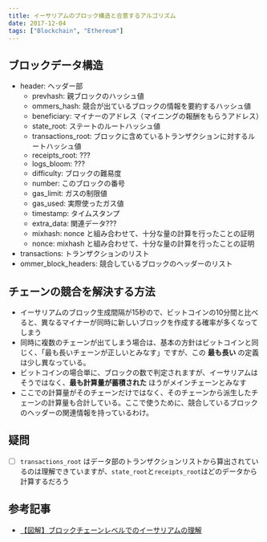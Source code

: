 ```yaml
---
title: イーサリアムのブロック構造と合意するアルゴリズム
date: 2017-12-04
tags: ["Blockchain", "Ethereum"]
---
```




<!--truncate-->

## ブロックデータ構造
- header: ヘッダー部
    - prevhash: 親ブロックのハッシュ値
    - ommers_hash: 競合が出ているブロックの情報を要約するハッシュ値
    - beneficiary: マイナーのアドレス（マイニングの報酬をもらうアドレス）
    - state_root: ステートのルートハッシュ値
    - transactions_root: ブロックに含めているトランザクションに対するルートハッシュ値
    - receipts_root: ???
    - logs_bloom: ???
    - difficulty: ブロックの難易度
    - number: このブロックの番号
    - gas_limit: ガスの制限値
    - gas_used: 実際使ったガス値
    - timestamp: タイムスタンプ
    - extra_data: 関連データ???
    - mixhash: nonce と組み合わせて、十分な量の計算を行ったことの証明
    - nonce: mixhash と組み合わせて、十分な量の計算を行ったことの証明
- transactions: トランザクションのリスト
- ommer_block_headers: 競合しているブロックのヘッダーのリスト

## チェーンの競合を解決する方法
- イーサリアムのブロック生成間隔が15秒ので、ビットコインの10分間と比べると、異なるマイナーが同時に新しいブロックを作成する確率が多くなってしまう
- 同時に複数のチェーンが出てしまう場合は、基本の方針はビットコインと同じく、「最も長いチェーンが正しいとみなす」ですが、この **最も長い** の定義は少し異なっている。
- ビットコインの場合単に、ブロックの数で判定されますが、イーサリアムはそうではなく、**最も計算量が蓄積された** ほうがメインチェーンとみなす
- ここでの計算量がそのチェーンだけではなく、そのチェーンから派生したチェーンの計算量も合計している。ここで使うために、競合しているブロックのヘッダーの関連情報を持っているわけ。

## 疑問
- [ ] `transactions_root` はデータ部のトランザクションリストから算出されているのは理解できていますが、`state_root`と`receipts_root`はどのデータから計算するだろう

## 参考記事
- [【図解】ブロックチェーンレベルでのイーサリアムの理解](https://zoom-blc.com/ethereum-blockchain)
